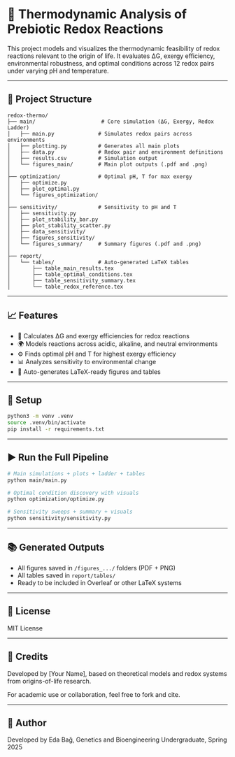 # 🧪 Thermodynamic Analysis of Prebiotic Redox Reactions

This project models and visualizes the thermodynamic feasibility of redox reactions relevant to the origin of life. It evaluates ΔG, exergy efficiency, environmental robustness, and optimal conditions across 12 redox pairs under varying pH and temperature.

---

## 📁 Project Structure
```
redox-thermo/
├── main/                     # Core simulation (ΔG, Exergy, Redox Ladder)
│   ├── main.py              # Simulates redox pairs across environments
│   ├── plotting.py          # Generates all main plots
│   ├── data.py              # Redox pair and environment definitions
│   ├── results.csv          # Simulation output
│   └── figures_main/        # Main plot outputs (.pdf and .png)
│
├── optimization/            # Optimal pH, T for max exergy
│   ├── optimize.py
│   ├── plot_optimal.py
│   └── figures_optimization/
│
├── sensitivity/             # Sensitivity to pH and T
│   ├── sensitivity.py
│   ├── plot_stability_bar.py
│   ├── plot_stability_scatter.py
│   ├── data_sensitivity/
│   ├── figures_sensitivity/
│   └── figures_summary/     # Summary figures (.pdf and .png)
│
├── report/
│   └── tables/              # Auto-generated LaTeX tables
│       ├── table_main_results.tex
│       ├── table_optimal_conditions.tex
│       ├── table_sensitivity_summary.tex
│       └── table_redox_reference.tex
```

---

## 📈 Features
- 🔬 Calculates ΔG and exergy efficiencies for redox reactions
- 🌍 Models reactions across acidic, alkaline, and neutral environments
- ⚙️ Finds optimal pH and T for highest exergy efficiency
- 📊 Analyzes sensitivity to environmental change
- 📄 Auto-generates LaTeX-ready figures and tables

---

## 🔧 Setup
```bash
python3 -m venv .venv
source .venv/bin/activate
pip install -r requirements.txt
```

---

## ▶️ Run the Full Pipeline
```bash
# Main simulations + plots + ladder + tables
python main/main.py

# Optimal condition discovery with visuals
python optimization/optimize.py

# Sensitivity sweeps + summary + visuals
python sensitivity/sensitivity.py
```

---

## 📚 Generated Outputs
- All figures saved in `/figures_.../` folders (PDF + PNG)
- All tables saved in `report/tables/`
- Ready to be included in Overleaf or other LaTeX systems

---

## 📜 License
MIT License

---

## 🤝 Credits
Developed by [Your Name], based on theoretical models and redox systems from origins-of-life research.

For academic use or collaboration, feel free to fork and cite.

---

## 🧠 Author
Developed by Eda Bağ, Genetics and Bioengineering Undergraduate, Spring 2025